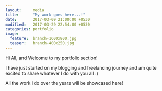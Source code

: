 ```yaml
---
layout:     media
title:      "My work goes here...!"
date:       2017-03-09 21:00:00 +0530
modified:   2017-03-29 22:54:00 +0530
categories: portfolio
image:
  feature:  branch-1600x800.jpg
  teaser:   branch-400x250.jpg
---
```


Hi All, and Welcome to my portfolio section!

I have just started on my blogging and freelancing journey and am quite excited to share whatever I do with you all :)

All the work I do over the years will be showcased here!
